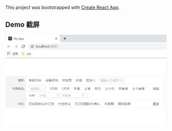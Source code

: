 This project was bootstrapped with [Create React App](https://github.com/facebook/create-react-app).

## Demo 截屏

![demo application screenshot](doc/screenshot.png)
